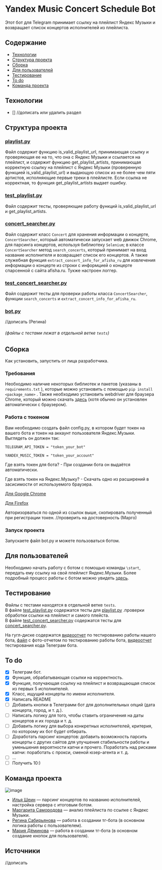# Yandex Music Concert Schedule Bot

Этот бот для Telegram принимает ссылку на плейлист Яндекс Музыки и возвращает список концертов исполнителей из плейлиста. 

## Содержание
- [Технологии](#технологии)
- [Структура проекта](#структура-проекта)
- [Сборка](#сборка)
- [Для пользователей](#для-пользователей)
- [Тестирование](#тестирование)
- [To do](#to-do)
- [Команда проекта](#команда-проекта)

## Технологии
- []
  //дописать или удалить раздел
  
## Структура проекта

### [playlist.py](https://github.com/Rejina09/Concert_schedule_by_playlist/blob/main/playlist.py)
Файл содержит функцию is_valid_playlist_url, принимающая ссылку и проверяющая ее на то, что она с Яндекс Музыки и ссылается на плейлист, и содержит функцию get_playlist_artists, принимающая корректную ссылку на плейлист с Яндекс Музыки (проверенную функцией is_valid_playlist_url) и выдающую список из не более чем пяти артистов, исполняющие первые треки в плейлисте. Если ссылка не корректная, то функция get_playlist_artists выдает ошибку.

### [test_playlist.py](https://github.com/Rejina09/Concert_schedule_by_playlist/blob/main/test_playlist.py)
Файл содержит тесты, проверяющие работу функций is_valid_playlist_url и get_playlist_artists.

### [concert_searcher.py](https://github.com/Rejina09/Concert_schedule_by_playlist/blob/main/concert_searcher.py)
Файл содержит класс ```Concert``` для хранения информации о концерте, ```ConcertSearcher```, который автоматически запускает web движок Chrome, для парсинга концертов, используя библиотеку ```Selenium```; в классе ```ConcertSearcher```  метод ```search_concerts```, который принимает на вход название исполнителя и возвращает список его концертов. А также служебная функция ```extract_concert_info_for_afisha_ru``` для извлечения информации о концерте из строки с информцией о концерте спарсенной с сайта afisha.ru. Тукже настроен логгер.

### [test_concert_searcher.py](https://github.com/Rejina09/Concert_schedule_by_playlist/blob/main/test_concert_searcher.py)
Файл содержит тесты для проверки работы класса ```ConcertSearcher```, функции ```search_concerts``` и ```extract_concert_info_for_afisha_ru```.

### [bot.py](https://github.com/Rejina09/Concert_schedule_by_playlist/blob/main/bot.py)
//дописать (Регина)

###### (файлы с тестами лежат в отдельной ветке ```tests```)


## Сборка
Как установить, запустить от лица разработчика.

### Требования
Необходимо наличие некоторых библиотек и пакетов (указаны в ```requirements.txt``` ), которые можно установить с помощью ```pip install <package_name>``` .  Также необходимо установить webdriver для браузера Chrome, который можно скачать [здесь](https://chromedriver.chromium.org/downloads) (хотя обычно он установлен автоматически с браузером).

### Работа с токеном
Вам необходимо создать файл config.py, в котором будет токен на вашего бота и токен на аккаунт пользователя Яндекс.Музыки. Выглядеть он должен так:
```
TELEGRAM_API_TOKEN = "token_your_bot"

YANDEX_MUSIC_TOKEN = "token_your_account"
```
Где взять токен для бота? -
При создании бота он выдаётся автоматически.

Где взять токен на Яндекс.Музыку? -
Скачать одно из расширений в засисимости от используемого браузера.

[Для Google Chrome](https://chromewebstore.google.com/detail/yandex-music-token/lcbjeookjibfhjjopieifgjnhlegmkib?pli=1)

[Для Firefox](https://addons.mozilla.org/en-US/firefox/addon/yandex-music-token/)

Авторизорваться по одной из ссылок выше, скопировать полученный при регистрации токен.
//проверить на достоверность (Марго)

### Запуск проекта
Запускаете файл bot.py и можете пользоваться ботом.

## Для пользователей
Необходимо начать работу с ботом с помощью команды ```\start```, передать ему ссылку на свой плейлист Яндекс.Музыки. Более подробный процесс работы с ботом можно увидеть [здесь](https://drive.google.com/file/d/1BE8hUgLY5ckMS5GE33efrkJi7DDHaWyx/view?usp=drive_link).

## Тестирование
Файлы с тестами находятся в отдельной ветке ```tests```.  
В файле [test_playlist.py](#test_playlist.py) содержатся тесты для [playlist.py](#playlist.py) .проверки обработки ссылки на плейлист и самого плейста.  
В файле [test_concert_searcher.py](#test_concert_searcher.py) содержатся тесты для [concert_searcher.py](#concert_searcher.py).

На гугл-диске содержатся [видеоотчет](https://drive.google.com/file/d/1BE8hUgLY5ckMS5GE33efrkJi7DDHaWyx/view?usp=drive_link) по тестированию работы нашего бота, [файл](https://docs.google.com/document/d/1A92xYJe9rlYYSt_doerm0t5KUxjPn9rurxx16zNw1BE/edit?tab=t.0) с фото-отчетом по тестированию работы бота, [видеоотчет](https://drive.google.com/file/d/10lFCnpHITtT_FWFlqPJqIvQNW_8BnVeA/view?usp=drive_link) тестирования кода Телеграм бота.

## To do
- [x] Телеграм бот. 
- [x] Функция, обрабатывающая ссылки на корректность.
- [x] Функция, получающая ссылку на плейлист и возвращающая список из первых 5 исполнителей.
- [x] Класс, ищущий концерты по имени исполнителя.
- [x] Написать README
- [ ] Добавить кнопки в Телеграмм бот для дополнительных опций (дата концерта, город, и т. д.).
- [ ] Написать логику для того, чтобы ставить ограничения на даты концертов и их города и т. д.
- [ ] Добавить логику для выбора конкретных исполнителей, критерия, по которому их бот будет отбирать.
- [ ] Доработать парсинг концертов: добавить возможность парсить концерты с других сайтов для улучшения стабильности работы и уменьшения вероятности капчи и прочего. Поработать над рисками капчи: поработать с прокси, сменой юзер-агента и т. д.
- [ ] ...
- [ ] Получить 10:)

## Команда проекта
![image](https://github.com/user-attachments/assets/b4b66617-0376-458c-a155-61769e2488c6)

- [Илья Шеин](https://t.me/ilya_shn) — парсинг концертов по названию исполнителей, настройка сервера с итоговым ботом.
- [Маргарита Самородова](https://t.me/sam_vader) — анализ плейлиста по ссылке с Яндекс Музыки.
- [Регина Сабирьянова](https://t.me/rejinasab) — работа в создании тг-бота (в основном логика работы с пользователем).
- [Мария Дёминова](https://t.me/mariaskai13) — работа в создании тг-бота (в основном создание кнопок для пользователя).

## Источники
//дописать 
